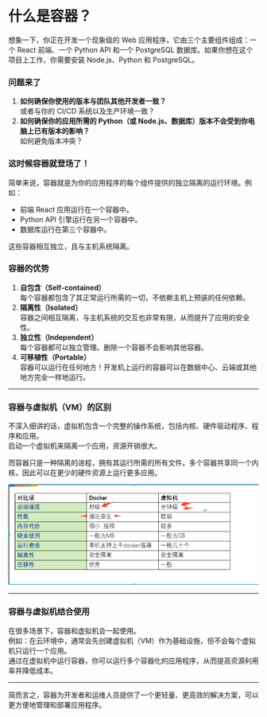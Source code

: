 # 什么是容器？

想象一下，你正在开发一个现象级的 Web 应用程序，它由三个主要组件组成：一个 React 前端、一个 Python API 和一个 PostgreSQL 数据库。如果你想在这个项目上工作，你需要安装 Node.js、Python 和 PostgreSQL。

### **问题来了**
1. **如何确保你使用的版本与团队其他开发者一致？**  
或者与你的 CI/CD 系统以及生产环境一致？
2. **如何确保你的应用所需的 Python（或 Node.js、数据库）版本不会受到你电脑上已有版本的影响？**  
如何避免版本冲突？

### **这时候容器就登场了！**
简单来说，容器就是为你的应用程序的每个组件提供的独立隔离的运行环境。例如：

+ 前端 React 应用运行在一个容器中。
+ Python API 引擎运行在另一个容器中。
+ 数据库运行在第三个容器中。

这些容器相互独立，且与主机系统隔离。

### **容器的优势**
1. **自包含（Self-contained）**  
每个容器都包含了其正常运行所需的一切，不依赖主机上预装的任何依赖。
2. **隔离性（Isolated）**  
容器之间相互隔离，与主机系统的交互也非常有限，从而提升了应用的安全性。
3. **独立性（Independent）**  
每个容器都可以独立管理。删除一个容器不会影响其他容器。
4. **可移植性（Portable）**  
容器可以运行在任何地方！开发机上运行的容器可以在数据中心、云端或其他地方完全一样地运行。

---

### **容器与虚拟机（VM）的区别**
不深入细讲的话，虚拟机包含一个完整的操作系统，包括内核、硬件驱动程序、程序和应用。  
启动一个虚拟机来隔离一个应用，资源开销很大。

而容器只是一种隔离的进程，拥有其运行所需的所有文件。多个容器共享同一个内核，因此可以在更少的硬件资源上运行更多应用。

![](../assets/docker-vs-vwmare.png)

---

### **容器与虚拟机结合使用**
在很多场景下，容器和虚拟机会一起使用。  
例如：在云环境中，通常会先创建虚拟机（VM）作为基础设施，但不会每个虚拟机只运行一个应用。  
通过在虚拟机中运行容器，你可以运行多个容器化的应用程序，从而提高资源利用率并降低成本。

---

简而言之，容器为开发者和运维人员提供了一个更轻量、更高效的解决方案，可以更方便地管理和部署应用程序。

